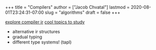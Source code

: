 +++
title = "Compilers"
author = ["Jacob Chvatal"]
lastmod = 2020-08-01T23:24:31-07:00
slug = "algorithms"
draft = false
+++

[explore compiler ir](https://news.ycombinator.com/item?id=23175280)
[cool topics to study](https://www.reddit.com/r/Compilers/comments/bg1g2w/interesting%5Ftopics%5Ffor%5Fstudy%5Fat%5Funiversity/)

-   alternative ir structures
-   gradual typing
-   different type systems! (tapl)
